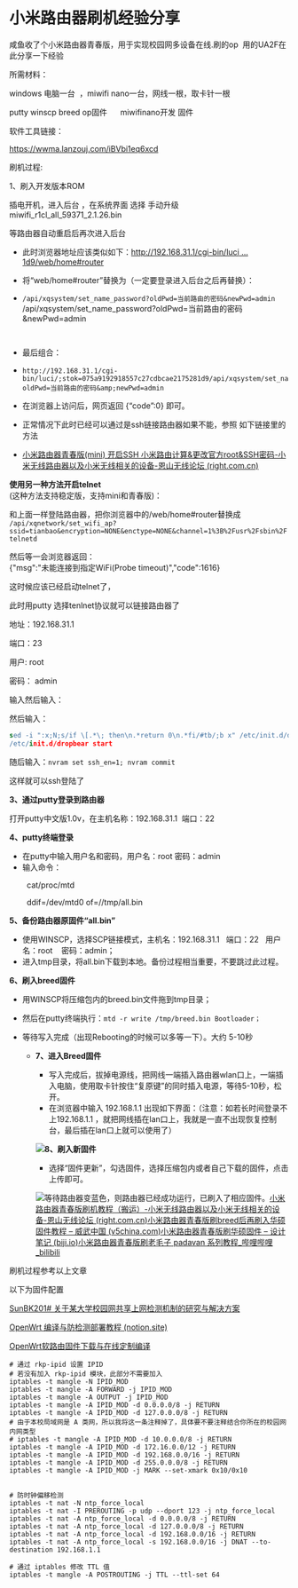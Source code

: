 # 小米路由器刷机经验分享
咸鱼收了个小米路由器青春版，用于实现校园网多设备在线.刷的op  用的UA2F在此分享一下经验

所需材料：

windows 电脑一台  ，miwifi nano一台，网线一根，取卡针一根

putty winscp breed op固件      miwifinano开发 固件

软件工具链接：

https://wwma.lanzouj.com/iBVbi1eq6xcd

刷机过程:

1、刷入开发版本ROM

插电开机，进入后台 ，在系统界面 选择 手动升级miwifi_r1cl_all_59371_2.1.26.bin

等路由器自动重启后再次进入后台

- 此时浏览器地址应该类似如下：[http://192.168.31.1/cgi-bin/luci ... 1d9/web/home#router](http://192.168.31.1/cgi-bin/luci/;stok=075a9192918557c27cdbcae2175281d9/web/home#router)

- 将“web/home#router”替换为（一定要登录进入后台之后再替换）： 
- ```/api/xqsystem/set_name_password?oldPwd=当前路由的密码&newPwd=admin```
  /api/xqsystem/set_name_password?oldPwd=当前路由的密码&amp;newPwd=admin
  ```
  

- 最后组合：
- ```http://192.168.31.1/cgi-bin/luci/;stok=075a9192918557c27cdbcae2175281d9/api/xqsystem/set_name_password?oldPwd=当前路由的密码&newPwd=admin
  http://192.168.31.1/cgi-bin/luci/;stok=075a9192918557c27cdbcae2175281d9/api/xqsystem/set_name_password?oldPwd=当前路由的密码&amp;newPwd=admin
  ```
  

- 在浏览器上访问后，网页返回 {“code”:0} 即可。
- 正常情况下此时已经可以通过是ssh链接路由器如果不能，参照 如下链接里的方法
- [小米路由器青春版(mini) 开启SSH 小米路由计算&更改官方root&SSH密码-小米无线路由器以及小米无线相关的设备-恩山无线论坛 (right.com.cn)](https://www.right.com.cn/forum/thread-183266-1-3.html)

**使用另一种方法开启telnet**  
(这种方法支持稳定版，支持mini和青春版)：

和上面一样登陆路由器，把你浏览器中的/web/home#router替换成  
```/api/xqnetwork/set_wifi_ap?ssid=tianbao&encryption=NONE&enctype=NONE&channel=1%3B%2Fusr%2Fsbin%2Ftelnetd```

然后等一会浏览器返回：  
{"msg":"未能连接到指定WiFi(Probe timeout)","code":1616}

这时候应该已经启动telnet了，

此时用putty 选择tenlnet协议就可以链接路由器了

地址：192.168.31.1

端口：23

用户: root

密码： admin

输入然后输入：

然后输入：

```sed
sed -i ":x;N;s/if \[.*\; then\n.*return 0\n.*fi/#tb/;b x" /etc/init.d/dropbear
/etc/init.d/dropbear start
```

随后输入：```nvram set ssh_en=1; nvram commit```

这样就可以ssh登陆了

**3、通过putty登录到路由器**

打开putty中文版1.0v，在主机名称：192.168.31.1  端口：22

**4、putty终端登录**

- 在putty中输入用户名和密码，用户名：root 密码：admin
- 输入命令：

        cat/proc/mtd

        ddif=/dev/mtd0 of=//tmp/all.bin

**5、备份路由器原固件“all.bin”**

- 使用WINSCP，选择SCP链接模式，主机名：192.168.31.1   端口：22   用户名：root    密码：admin；
- 进入tmp目录，将all.bin下载到本地。备份过程相当重要，不要跳过此过程。

**6、刷入breed固件**

- 用WINSCP将压缩包内的breed.bin文件拖到tmp目录；
- 然后在putty终端执行：```mtd -r write /tmp/breed.bin Bootloader；```

- 等待写入完成（出现Rebooting的时候可以多等一下）。大约 5-10秒
  - **7、进入Breed固件**
    
    - 写入完成后，拔掉电源线，把网线一端插入路由器wlan口上，一端插入电脑，使用取卡针按住“复原键”的同时插入电源，等待5-10秒，松开。
    - 在浏览器中输入 192.168.1.1 出现如下界面：（注意：如若长时间登录不上192.168.1.1 ，就把网线插在lan口上，我就是一直不出现恢复控制台，最后插在lan口上就可以使用了）
    
    ![](https://www.right.com.cn/forum/data/attachment/forum/202203/26/151634uiee07o6erbvg0r8.png)**8、刷入新固件**
    
    - 选择“固件更新”，勾选固件，选择压缩包内或者自己下载的固件，点击上传即可。
    
    ![](https://www.right.com.cn/forum/data/attachment/forum/202203/26/151744f334mmu8y92u3mnl.png)等待路由器变蓝色，则路由器已经成功运行，已刷入了相应固件。[小米路由器青春版刷机教程（搬运）-小米无线路由器以及小米无线相关的设备-恩山无线论坛 (right.com.cn)](https://www.right.com.cn/forum/thread-8213443-1-1.html)[小米路由器青春版刷breed后再刷入华硕固件教程 – 威武中国 (v5china.com)](https://www.v5china.com/xiaomi-router-youth-version-of-breed-after-the-brush-brush-into-asus-firmware-tutorial.html)[小米路由器青春版刷华硕固件 – 设计笔记 (biji.io)](https://biji.io/2017/4963.html)[小米路由器青春版刷老毛子 padavan 系列教程_哔哩哔哩_bilibili](https://www.bilibili.com/video/BV1i4411U7Uv/)

刷机过程参考以上文章

以下为固件配置

[SunBK201# 关于某大学校园网共享上网检测机制的研究与解决方案](https://blog.sunbk201.site/posts/crack-campus-network)

[OpenWrt 编译与防检测部署教程 (notion.site)](https://sunbk201public.notion.site/sunbk201public/OpenWrt-f59ae1a76741486092c27bc24dbadc59)

[OpenWrt软路由固件下载与在线定制编译](https://openwrt.ai/?target=ramips%2Fmt76x8&id=xiaomi_miwifi-nano)

```
# 通过 rkp-ipid 设置 IPID
# 若没有加入 rkp-ipid 模块，此部分不需要加入
iptables -t mangle -N IPID_MOD
iptables -t mangle -A FORWARD -j IPID_MOD
iptables -t mangle -A OUTPUT -j IPID_MOD
iptables -t mangle -A IPID_MOD -d 0.0.0.0/8 -j RETURN
iptables -t mangle -A IPID_MOD -d 127.0.0.0/8 -j RETURN
# 由于本校局域网是 A 类网，所以我将这一条注释掉了，具体要不要注释结合你所在的校园网内网类型
# iptables -t mangle -A IPID_MOD -d 10.0.0.0/8 -j RETURN
iptables -t mangle -A IPID_MOD -d 172.16.0.0/12 -j RETURN
iptables -t mangle -A IPID_MOD -d 192.168.0.0/16 -j RETURN
iptables -t mangle -A IPID_MOD -d 255.0.0.0/8 -j RETURN
iptables -t mangle -A IPID_MOD -j MARK --set-xmark 0x10/0x10


# 防时钟偏移检测
iptables -t nat -N ntp_force_local
iptables -t nat -I PREROUTING -p udp --dport 123 -j ntp_force_local
iptables -t nat -A ntp_force_local -d 0.0.0.0/8 -j RETURN
iptables -t nat -A ntp_force_local -d 127.0.0.0/8 -j RETURN
iptables -t nat -A ntp_force_local -d 192.168.0.0/16 -j RETURN
iptables -t nat -A ntp_force_local -s 192.168.0.0/16 -j DNAT --to-destination 192.168.1.1

# 通过 iptables 修改 TTL 值
iptables -t mangle -A POSTROUTING -j TTL --ttl-set 64

```
